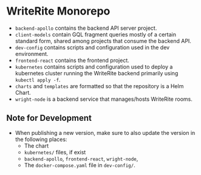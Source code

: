 # WriteRite Monorepo

* `backend-apollo` contains the backend API server project.
* `client-models` contain GQL fragment queries mostly of a certain
  standard form, shared among projects that consume the backend API.
* `dev-config` contains scripts and configuration used in the dev
  environment.
* `frontend-react` contains the frontend project.
* `kubernetes` contains scripts and configuration used to deploy
  a kubernetes cluster running the WriteRite backend primarily using
  `kubectl apply -f`.
* `charts` and `templates` are formatted so that the repository is a
  Helm Chart.
* `wright-node` is a backend service that manages/hosts WriteRite rooms.

## Note for Development

* When publishing a new version, make sure to also update the version
  in the following places:
  * The chart
  * `kubernetes/` files, if exist
  * `backend-apollo`, `frontend-react`, `wright-node`,
  * The `docker-compose.yaml` file in `dev-config/`.

